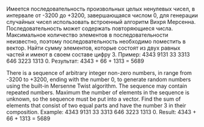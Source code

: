 Имеется последовательность произвольных целых ненулевых чисел, в 
интервале от -3200 до +3200, завершающаяся числом 0, для генерации 
случайных чисел использовать встроенный алгоритм Вихря Мерсенна. 
Последовательность может содержать повторяющиеся числа. Максимальное 
количество элементов в последовательности неизвестно, поэтому 
последовательность необходимо поместить в вектор.
Найти сумму элементов, которые состоят из двух равных частей 
и имеют в своем составе цифру 3. Пример: 4343 9131 33 3313 
646 3223 1313 0. Результат: 4343 + 66 + 1313 = 5689

There is a sequence of arbitrary integer non-zero numbers, in
range from -3200 to +3200, ending with the number 0, to generate
random numbers using the built-in Mersenne Twist algorithm.
The sequence may contain repeated numbers. Maximum
the number of elements in the sequence is unknown, so
the sequence must be put into a vector.
Find the sum of elements that consist of two equal parts
and have the number 3 in their composition. Example: 4343 9131 33 3313
646 3223 1313 0. Result: 4343 + 66 + 1313 = 5689